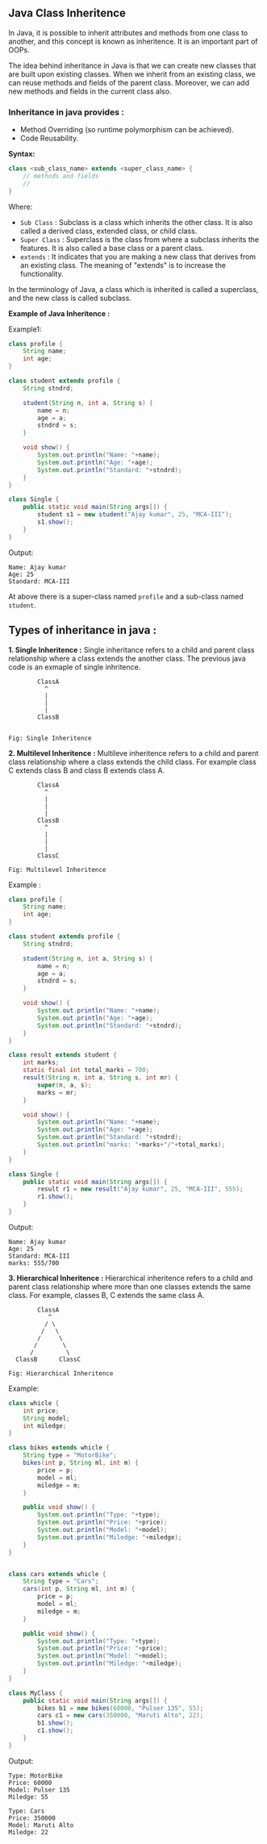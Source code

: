 ## Java Class Inheritence

In Java, it is possible to inherit attributes and methods from one class to another, and this concept is known as inheritence. It is an important part of OOPs. 

The idea behind inheritance in Java is that we can create new classes that are built upon existing classes. When we inherit from an existing class, we can reuse methods and fields of the parent class. Moreover, we can add new methods and fields in the current class also. 

### Inheritance in java provides :
* Method Overriding (so runtime polymorphism can be achieved).
* Code Reusability.

**Syntax:**
```java
class <sub_class_name> extends <super_class_name> {
	// methods and fields
	//
}
```
Where:   
* `Sub Class` : Subclass is a class which inherits the other class. It is also called a derived class, extended class, or child class.
* `Super Class` : Superclass is the class from where a subclass inherits the features. It is also called a base class or a parent class.
* `extends` : It indicates that you are making a new class that derives from an existing class. The meaning of "extends" is to increase the functionality.   

In the terminology of Java, a class which is inherited is called a superclass, and the new class is called subclass.

**Example of Java Inheritence :**  

Example1:
```java
class profile {
	String name;
	int age;
}

class student extends profile {
	String stndrd;

	student(String n, int a, String s) {
		name = n;
		age = a;
		stndrd = s;	
	}

	void show() {
		System.out.println("Name: "+name);
		System.out.println("Age: "+age);
		System.out.println("Standard: "+stndrd);
	}
}

class Single {
	public static void main(String args[]) {
		student s1 = new student("Ajay kumar", 25, "MCA-III");
		s1.show();
	}
}
```
Output:
```console
Name: Ajay kumar
Age: 25
Standard: MCA-III
```
At above there is a super-class named `profile` and a sub-class named `student`.

## Types of inheritance in java :

**1. Single Inheritence :** Single inheritance refers to a child and parent class relationship where a class extends the another class. The previous java code is an exmaple of single inhritence. 
```console
		ClassA
		  ^
		  |
	      |
	      |
		ClassB


Fig: Single Inheritence
```
**2. Multilevel Inheritence :** Multileve inheritence refers to a child and parent class relationship where a class extends the child class. For example class C extends class B and class B extends class A.
```console
		ClassA
		  ^
		  |
	      |
	      |
		ClassB
		  ^
		  |
		  | 
		  |
		ClassC

Fig: Multilevel Inheritence
```
Example :
```java
class profile {
	String name;
	int age;
}

class student extends profile {
	String stndrd;

	student(String n, int a, String s) {
		name = n;
		age = a;
		stndrd = s;	
	}

	void show() {
		System.out.println("Name: "+name);
		System.out.println("Age: "+age);
		System.out.println("Standard: "+stndrd);
	}
}

class result extends student {
	int marks;
	static final int total_marks = 700;
	result(String n, int a, String s, int mr) {
		super(n, a, s);
		marks = mr;
	}

	void show() {
		System.out.println("Name: "+name);
		System.out.println("Age: "+age);
		System.out.println("Standard: "+stndrd);
		System.out.println("marks: "+marks+"/"+total_marks);
	}
}

class Single {
	public static void main(String args[]) {
		result r1 = new result("Ajay kumar", 25, "MCA-III", 555);
		r1.show();
	}
}
```
Output:
```console
Name: Ajay kumar
Age: 25
Standard: MCA-III
marks: 555/700
```
**3. Hierarchical Inheritence :** Hierarchical inheritence refers to a child and parent class relationship where more than one classes extends the same class. For example, classes B, C extends the same class A.

```console
        ClassA
		   ^
		  / \
	     /   \
	    /     \
       /       \
      /         \
  ClassB      ClassC

Fig: Hierarchical Inheritence
```
Example:

```java
class whicle {
	int price;
	String model;
	int miledge;
}

class bikes extends whicle {
 	String type = "MotorBike";
	bikes(int p, String ml, int m) {
		price = p;
		model = ml;
		miledge = m;
	}

	public void show() {
		System.out.println("Type: "+type);
		System.out.println("Price: "+price);
		System.out.println("Model: "+model);
		System.out.println("Miledge: "+miledge);
	}
}


class cars extends whicle {
 	String type = "Cars";
	cars(int p, String ml, int m) {
		price = p;
		model = ml;
		miledge = m;
	}

	public void show() {
		System.out.println("Type: "+type);
		System.out.println("Price: "+price);
		System.out.println("Model: "+model);
		System.out.println("Miledge: "+miledge);
	}
}

class MyClass {
	public static void main(String args[]) {
		bikes b1 = new bikes(60000, "Pulser 135", 55);
		cars c1 = new cars(350000, "Maruti Alto", 22);
		b1.show();
		c1.show();
	}
}
```
Output:
```console
Type: MotorBike
Price: 60000
Model: Pulser 135
Miledge: 55

Type: Cars
Price: 350000
Model: Maruti Alto
Miledge: 22
```
